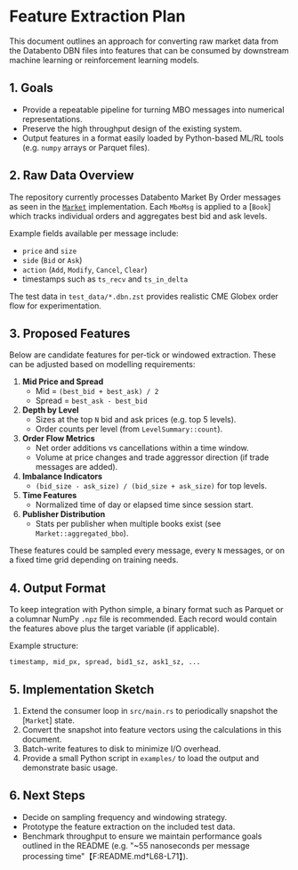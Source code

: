 # Feature Extraction Plan

This document outlines an approach for converting raw market data from the
Databento DBN files into features that can be consumed by downstream
machine learning or reinforcement learning models.

## 1. Goals

- Provide a repeatable pipeline for turning MBO messages into numerical
  representations.
- Preserve the high throughput design of the existing system.
- Output features in a format easily loaded by Python-based ML/RL tools
  (e.g. `numpy` arrays or Parquet files).

## 2. Raw Data Overview

The repository currently processes Databento Market By Order messages as
seen in the [`Market`](../src/lob.rs) implementation. Each `MboMsg` is
applied to a [`Book`] which tracks individual orders and aggregates best
bid and ask levels.

Example fields available per message include:

- `price` and `size`
- `side` (`Bid` or `Ask`)
- `action` (`Add`, `Modify`, `Cancel`, `Clear`)
- timestamps such as `ts_recv` and `ts_in_delta`

The test data in `test_data/*.dbn.zst` provides realistic CME Globex
order flow for experimentation.

## 3. Proposed Features

Below are candidate features for per-tick or windowed extraction.
These can be adjusted based on modelling requirements:

1. **Mid Price and Spread**
   - Mid = `(best_bid + best_ask) / 2`
   - Spread = `best_ask - best_bid`
2. **Depth by Level**
   - Sizes at the top `N` bid and ask prices (e.g. top 5 levels).
   - Order counts per level (from `LevelSummary::count`).
3. **Order Flow Metrics**
   - Net order additions vs cancellations within a time window.
   - Volume at price changes and trade aggressor direction (if trade messages are added).
4. **Imbalance Indicators**
   - `(bid_size - ask_size) / (bid_size + ask_size)` for top levels.
5. **Time Features**
   - Normalized time of day or elapsed time since session start.
6. **Publisher Distribution**
   - Stats per publisher when multiple books exist (see `Market::aggregated_bbo`).

These features could be sampled every message, every `N` messages, or on a fixed
time grid depending on training needs.

## 4. Output Format

To keep integration with Python simple, a binary format such as Parquet or a
columnar NumPy `.npz` file is recommended. Each record would contain the
features above plus the target variable (if applicable).

Example structure:

```text
timestamp, mid_px, spread, bid1_sz, ask1_sz, ...
```

## 5. Implementation Sketch

1. Extend the consumer loop in `src/main.rs` to periodically snapshot the
   [`Market`] state.
2. Convert the snapshot into feature vectors using the calculations in
   this document.
3. Batch-write features to disk to minimize I/O overhead.
4. Provide a small Python script in `examples/` to load the output and
   demonstrate basic usage.

## 6. Next Steps

- Decide on sampling frequency and windowing strategy.
- Prototype the feature extraction on the included test data.
- Benchmark throughput to ensure we maintain performance goals outlined in
  the README (e.g. "~55 nanoseconds per message processing time"【F:README.md†L68-L71】).

